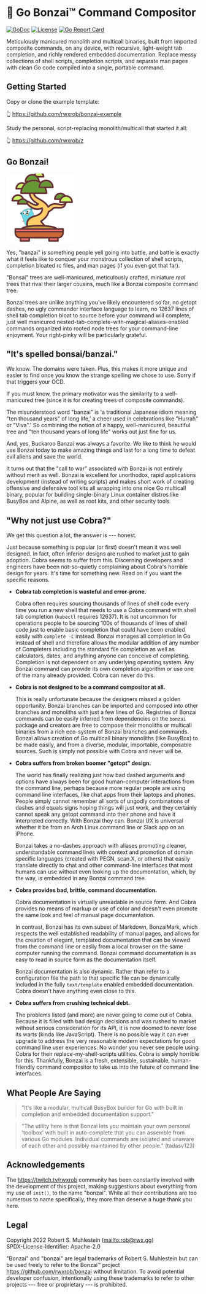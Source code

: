# 🌳 Go Bonzai™ Command Compositor

[![GoDoc](https://godoc.org/github.com/rwxrob/bonzai?status.svg)](https://godoc.org/github.com/rwxrob/bonzai)
[![License](https://img.shields.io/badge/license-Apache2-brightgreen.svg)](LICENSE)
[![Go Report
Card](https://goreportcard.com/badge/github.com/rwxrob/bonzai)](https://goreportcard.com/report/github.com/rwxrob/bonzai)

Meticulously manicured monolith and multicall binaries, built from
imported composite commands, on any device, with recursive, light-weight
tab completion, and richly rendered embedded documentation. Replace
messy collections of shell scripts, completion scripts, and separate man
pages with clean Go code compiled into a single, portable command.

## Getting Started

Copy or clone the example template:

👆 <https://github.com/rwxrob/bonzai-example>

Study the personal, script-replacing monolith/multicall that started it
all:

👆 <https://github.com/rwxrob/z>

## Go Bonzai!

![logo](logo.png)

Yes, "banzai" is something people yell going into battle, and battle is
exactly what it feels like to conquer your monstrous collection of shell
scripts, completion bloated rc files, and man pages (if you even got
that far).

"Bonsai" trees are well-manicured, meticulously crafted,
miniature *real* trees that rival their larger cousins, much like a
Bonzai composite command tree.

Bonzai trees are unlike anything you've likely encountered so far, no
getopt dashes, no ugly commander interface language to learn, no 12637
lines of shell tab completion bloat to source before your command will
complete, just well manicured
nested-tab-complete-with-magical-aliases-enabled commands organized into
rooted node trees for your command-line enjoyment. Your right-pinky will
be particularly grateful.

## "It's spelled bonsai/banzai."

We know. The domains were taken. Plus, this makes it more unique and
easier to find once you know the strange spelling we chose to use. Sorry
if that triggers your OCD.

If you must know, the primary motivator was the similarity to a
well-manicured tree (since it is for creating trees of composite
commands).

The misunderstood word "banzai" is 'a traditional Japanese idiom
meaning "ten thousand years" of long life,' a cheer used in
celebrations like "Hurrah" or "Viva".' So combining the notion of a
happy, well-manicured, beautiful tree and "ten thousand years of
long life" works out just fine for us.

And, yes, Buckaroo Banzai was always a favorite. We like to think he
would use Bonzai today to make amazing things and last for a long time
to defeat evil aliens and save the world.

It turns out that the "call to war" associated with Bonzai is not
entirely without merit as well. Bonzai is excellent for unorthodox,
rapid applications development (instead of writing scripts) and makes
short work of creating offensive and defensive tool kits all wrapping
into one nice Go multicall binary, popular for building single-binary
Linux container distros like BusyBox and Alpine, as well as root kits,
and other security tools

## "Why not just use Cobra?"

We get this question a lot, the answer is --- honest.

Just because something is popular (or first) doesn't mean it was well
designed. In fact, often inferior designs are rushed to market just to
gain adoption. Cobra seems to suffer from this. Discerning developers
and engineers have been not-so-quietly complaining about Cobra's
horrible design for years. It's time for something new. Read on if you
want the specific reasons.

* **Cobra tab completion is wasteful and error-prone.**

  Cobra often requires sourcing thousands of lines of shell code every
  time you run a new shell that needs to use a Cobra command with shell
  tab completion (`kubectl` requires 12637). It is not uncommon for
  operations people to be sourcing 100s of thousands of lines of shell
  code just to enable basic completion that could have been enabled
  easily with `complete -C` instead. Bonzai manages all completion in Go
  instead of shell and therefore allows the modular addition of any
  number of Completers including the standard file completion as well as
  calculators, dates, and anything anyone can conceive of completing.
  Completion is not dependent on any underlying operating system. Any
  Bonzai command can provide its own completion algorithm or use one of
  the many already provided. Cobra can never do this.

* **Cobra is not designed to be a command compositor at all.**

  This is really unfortunate because the designers missed a golden
  opportunity. Bonzai branches can be imported and composed into other
  branches and monoliths with just a few lines of Go. Registries of
  Bonzai commands can be easily inferred from dependencies on the
  `bonzai` package and creators are free to compose their monoliths or
  multicall binaries from a rich eco-system of Bonzai branches and
  commands. Bonzai allows creation of Go multicall binary monoliths
  (like BusyBox) to be made easily, and from a diverse, modular,
  importable, composable sources. Such is simply not possible with Cobra
  and never will be.

* **Cobra suffers from broken boomer "getopt" design.**

  The world has finally realizing just how bad dashed arguments and
  options have always been for good human-computer interactions from the
  command line, perhaps because more regular people are using command
  line interfaces, like chat apps from their laptops and phones. People
  simply cannot remember all sorts of ungodly combinations of dashes and
  equals signs hoping things will just work, and they certainly cannot
  speak any getopt command into their phone and have it interpreted
  correctly. With Bonzai they can. Bonzai UX is universal whether it be
  from an Arch Linux command line or Slack app on an iPhone.

  Bonzai takes a no-dashes approach with aliases promoting cleaner,
  understandable command lines with context and promotion of domain
  specific languages (created with PEGN, scan.X, or others) that easily
  translate directly to chat and other command-line interfaces that most
  humans can use without even looking up the documentation, which, by
  the way, is embedded in any Bonzai command tree.

* **Cobra provides bad, brittle, command documentation.**

  Cobra documentation is virtually unreadable in source form. And Cobra
  provides no means of markup or use of color and doesn't even promote
  the same look and feel of manual page documentation.

  In contrast, Bonzai has its own subset of Markdown, BonzaiMark, which
  respects the well established readability of manual pages, and allows
  for the creation of elegant, templated documentation that can be
  viewed from the command line or easily from a local browser on the
  same computer running the command. Bonzai command documentation is as
  easy to read in source form as the documentation itself.

  Bonzai documentation is also dynamic. Rather than refer to a
  configuration file the path to that specific file can be dynamically
  included in the fully `text/template` enabled embedded documentation.
  Cobra doesn't have anything even close to this.

* **Cobra suffers from crushing technical debt.**

  The problems listed (and more) are never going to come out of Cobra.
  Because it is filled with bad design decisions and was rushed to
  market without serious consideration for its API, it is now doomed to
  never lose its warts (kinda like JavaScript). There is no possible way
  it can ever upgrade to address the very reasonable modern expectations
  for good command line user experiences. No wonder you never see people
  using Cobra for their replace-my-shell-scripts utilities. Cobra is
  simply horrible for this. Thankfully, Bonzai is a fresh, extensible,
  sustainable, human-friendly command compositor to take us into the
  future of command line interfaces.

## What People Are Saying

> "It's like a modular, multicall BusyBox builder for Go with built in
> completion and embedded documentation support."

> "The utility here is that Bonzai lets you maintain your own personal
> 'toolbox' with built in auto-complete that you can assemble from
> various Go modules. Individual commands are isolated and unaware of
> each other and possibly maintained by other people." (tadasv123)

## Acknowledgements

The <https://twitch.tv/rwxrob> community has been constantly involved
with the development of this project, making suggestions about
everything from my use of `init()`, to the name "bonzai". While all their
contributions are too numerous to name specifically, they 
more than deserve a huge thank you here.

## Legal

Copyright 2022 Robert S. Muhlestein (<mailto:rob@rwx.gg>)  
SPDX-License-Identifier: Apache-2.0

"Bonzai" and "bonzai" are legal trademarks of Robert S. Muhlestein but
can be used freely to refer to the Bonzai™ project
<https://github.com/rwxrob/bonzai> without limitation. To avoid
potential developer confusion, intentionally using these trademarks to
refer to other projects --- free or proprietary --- is prohibited.
